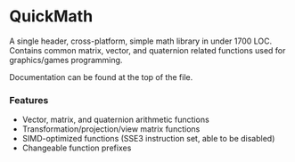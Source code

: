 # QuickMath

A single header, cross-platform, simple math library in under 1700 LOC. Contains common matrix, vector, and quaternion related functions used for graphics/games programming.

Documentation can be found at the top of the file.

### Features
- Vector, matrix, and quaternion arithmetic functions
- Transformation/projection/view matrix functions
- SIMD-optimized functions (SSE3 instruction set, able to be disabled)
- Changeable function prefixes
